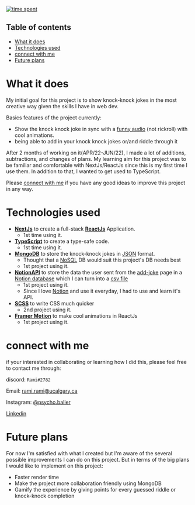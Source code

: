 [![time spent](https://wakatime.com/badge/user/33addb7e-f5e6-470b-a55b-0a8babc62ebb/project/5fb9e2d8-27fe-465b-9c13-9511bff79b9a.svg?style=flat-square)](https://wakatime.com/badge/user/33addb7e-f5e6-470b-a55b-0a8babc62ebb/project/5fb9e2d8-27fe-465b-9c13-9511bff79b9a)
<!-- ![AppVeyor](https://img.shields.io/appveyor/build/psycho-baller/knock-knock-v2?style=flat-square) -->

## Table of contents

* [What it does](#what-it-does)
* [Technologies used](#technologies-used)
* [connect with me](#connect-with-me)
* [Future plans](#future-plans)

# What it does

My initial goal for this project is to show knock-knock jokes in the most creative way given the skills I have in web dev.

Basics features of the project currently:
- Show the knock knock joke in sync with a [funny audio](https://youtu.be/bgr8z8Zm9WE?t=10) (not rickroll) with cool animations.
- being able to add in your knock knock jokes or/and riddle through it

After 2 months of working on it(APR/22-JUN/22), I made a lot of additions, subtractions, and changes of plans. My learning aim for this project was to be familiar and comfortable with NextJs/ReactJs since this is my first time I use them. In addition to that, I wanted to get used to TypeScript.

Please [connect with me](#connect-with-me) if you have any good ideas to improve this project in any way.

# Technologies used

- **[NextJs](https://nextjs.org/)** to create a full-stack **[ReactJs](https://reactjs.org/)** Application.
    - 1st time using it.
- **[TypeScript](https://www.typescriptlang.org/)** to create a type-safe code.
    - 1st time using it.
- **[MongoDB](https://www.mongodb.com/)** to store the knock-knock jokes in [JSON](https://en.wikipedia.org/wiki/JSON) format.
    - Thought that a [NoSQL](https://en.wikipedia.org/wiki/NoSQL) DB would suit this project's DB needs best
    - 1st project using it.
- **[NotionAPI](https://developers.notion.com/)** to store the data the user sent from the [add-joke](https://knock-knock.vercel.app/add-joke) page in a [Notion database](https://www.notion.so/help/what-is-a-database) which I can turn into a [csv file](https://en.wikipedia.org/wiki/Comma-separated_values)
    - 1st project using it.
    - Since I love [Notion](https://www.notion.so/) and use it everyday, I had to use and learn it's API.
- **[SCSS](https://en.wikipedia.org/wiki/Sass_(stylesheet_language))** to write CSS much quicker
    - 2nd project using it.
- **[Framer Motion](https://www.framer.com/motion/)** to make cool animations in ReactJs 
    - 1st project using it.

# connect with me

if your interested in collaborating or learning how I did this, please feel free to contact me through:

discord: `Rami#2782`

Email: [rami.rami@ucalgary.ca](mailto:rami.rami@ucalgary.ca)

Instagram: [@psycho.baller](https://www.instagram.com/psycho.baller/)

[Linkedin](https://www.linkedin.com/in/rami--maalouf/)

# Future plans

For now I'm satisfied with what I created but I'm aware of the several possible improvements I can do on this project. But in terms of the big plans I would like to implement on this project:
- Faster render time
- Make the project more collaboration friendly using MongoDB
- Gamify the experience by giving points for every guessed riddle or knock-knock completion
